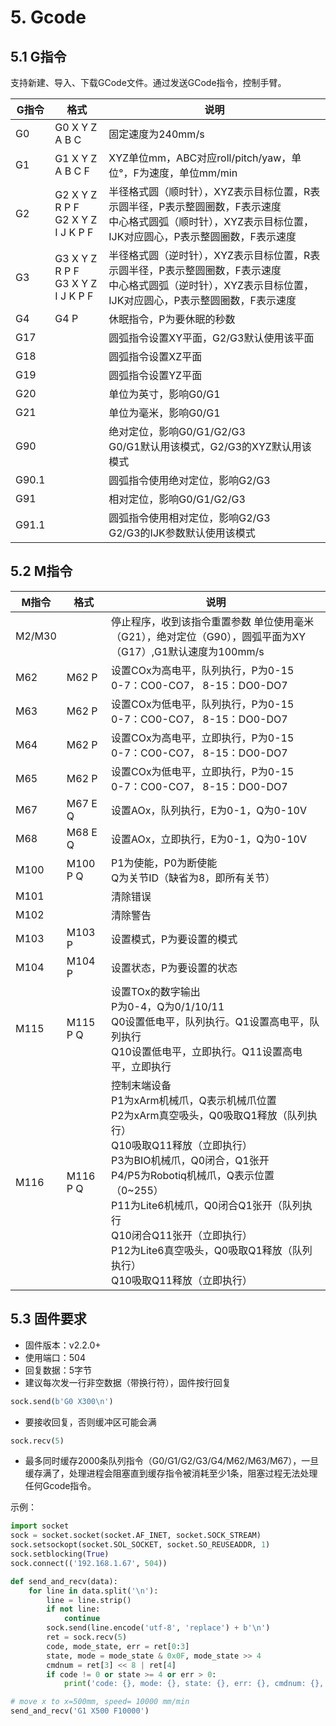 # 5. Gcode

## 5.1 G指令
支持新建、导入、下载GCode文件。通过发送GCode指令，控制手臂。

| G指令                  | 格式                                    | 说明                                                                                            |
| -------------------- | ------------------------------------- | --------------------------------------------------------------------------------------------- |
| G0&ensp;&ensp;&ensp; | G0 X Y Z A B C                        | 固定速度为240mm/s                                                                                  |
| G1                   | G1 X Y Z A B C F                      | XYZ单位mm，ABC对应roll/pitch/yaw，单位°，F为速度，单位mm/min                                                 |
| G2                   | G2 X Y Z R P F</br>G2 X Y Z I J K P F | 半径格式圆（顺时针），XYZ表示目标位置，R表示圆半径，P表示整圆圈数，F表示速度</br>中心格式圆弧（顺时针），XYZ表示目标位置，IJK对应圆心，P表示整圆圈数，F表示速度<br> |
| G3                   | G3 X Y Z R P F</br>G3 X Y Z I J K P F | 半径格式圆（逆时针），XYZ表示目标位置，R表示圆半径，P表示整圆圈数，F表示速度</br>中心格式圆弧（逆时针），XYZ表示目标位置，IJK对应圆心，P表示整圆圈数，F表示速度     |
| G4                   | G4 P                                  | 休眠指令，P为要休眠的秒数                                                                                 |
| G17                  |                                       | 圆弧指令设置XY平面，G2/G3默认使用该平面                                                                       |
| G18                  |                                       | 圆弧指令设置XZ平面                                                                                    |
| G19                  |                                       | 圆弧指令设置YZ平面                                                                                    |
| G20                  |                                       | 单位为英寸，影响G0/G1                                                                                 |
| G21                  |                                       | 单位为毫米，影响G0/G1                                                                                 |
| G90                  |                                       | 绝对定位，影响G0/G1/G2/G3</br>G0/G1默认用该模式，G2/G3的XYZ默认用该模式                                            |
| G90.1                |                                       | 圆弧指令使用绝对定位，影响G2/G3                                                                            |
| G91                  |                                       | 相对定位，影响G0/G1/G2/G3                                                                            |
| G91.1                |                                       | 圆弧指令使用相对定位，影响G2/G3</br>G2/G3的IJK参数默认使用该模式                                                     |

## 5.2 M指令

| M指令    | 格式       | 说明                                                                                                                                                                                                                                                     |
| ------ | -------- | ------------------------------------------------------------------------------------------------------------------------------------------------------------------------------------------------------------------------------------------------------ |
| M2/M30 |          | 停止程序，收到该指令重置参数 单位使用毫米（G21），绝对定位（G90），圆弧平面为XY（G17）,G1默认速度为100mm/s                                                                                                                                                                                       |
| M62    | M62 P    | 设置COx为高电平，队列执行，P为0-15</br>0-7：CO0-CO7， 8-15：DO0-DO7                                                                                                                                                                                                    |
| M63    | M62 P    | 设置COx为低电平，队列执行，P为0-15</br>0-7：CO0-CO7， 8-15：DO0-DO7                                                                                                                                                                                                    |
| M64    | M62 P    | 设置COx为高电平，立即执行，P为0-15</br>0-7：CO0-CO7， 8-15：DO0-DO7                                                                                                                                                                                                    |
| M65    | M62 P    | 设置COx为低电平，立即执行，P为0-15</br>0-7：CO0-CO7， 8-15：DO0-DO7                                                                                                                                                                                                    |
| M67    | M67 E Q  | 设置AOx，队列执行，E为0-1，Q为0-10V                                                                                                                                                                                                                               |
| M68    | M68 E Q  | 设置AOx，立即执行，E为0-1，Q为0-10V                                                                                                                                                                                                                               |
| M100   | M100 P Q | P1为使能，P0为断使能</br>Q为关节ID（缺省为8，即所有关节）                                                                                                                                                                                                                    |
| M101   |          | 清除错误                                                                                                                                                                                                                                                   |
| M102   |          | 清除警告                                                                                                                                                                                                                                                   |
| M103   | M103 P   | 设置模式，P为要设置的模式                                                                                                                                                                                                                                          |
| M104   | M104 P   | 设置状态，P为要设置的状态                                                                                                                                                                                                                                          |
| M115   | M115 P Q | 设置TOx的数字输出</br>P为0-4，Q为0/1/10/11</br>Q0设置低电平，队列执行。Q1设置高电平，队列执行</br>Q10设置低电平，立即执行。Q11设置高电平，立即执行                                                                                                                                                         |
| M116   | M116 P Q | 控制末端设备</br>P1为xArm机械爪，Q表示机械爪位置</br>P2为xArm真空吸头，Q0吸取Q1释放（队列执行）</br>Q10吸取Q11释放（立即执行）</br>P3为BIO机械爪，Q0闭合，Q1张开</br>P4/P5为Robotiq机械爪，Q表示位置（0~255）</br>P11为Lite6机械爪，Q0闭合Q1张开（队列执行</br>Q10闭合Q11张开（立即执行）</br>P12为Lite6真空吸头，Q0吸取Q1释放（队列执行）</br>Q10吸取Q11释放（立即执行） |


## 5.3 固件要求

* 固件版本：v2.2.0+
* 使用端口：504
* 回复数据：5字节
* 建议每次发一行非空数据（带换行符），固件按行回复
```python
sock.send(b'G0 X300\n')
```
* 要接收回复，否则缓冲区可能会满
```python
sock.recv(5)
```
* 最多同时缓存2000条队列指令（G0/G1/G2/G3/G4/M62/M63/M67），一旦缓存满了，处理进程会阻塞直到缓存指令被消耗至少1条，阻塞过程无法处理任何Gcode指令。  

示例：
```python
import socket
sock = socket.socket(socket.AF_INET, socket.SOCK_STREAM)
sock.setsockopt(socket.SOL_SOCKET, socket.SO_REUSEADDR, 1)
sock.setblocking(True)
sock.connect(('192.168.1.67', 504))

def send_and_recv(data):
    for line in data.split('\n'):
        line = line.strip()
        if not line:
            continue
        sock.send(line.encode('utf-8', 'replace') + b'\n')
        ret = sock.recv(5)
        code, mode_state, err = ret[0:3]
        state, mode = mode_state & 0x0F, mode_state >> 4
        cmdnum = ret[3] << 8 | ret[4]
        if code != 0 or state >= 4 or err > 0:
            print('code: {}, mode: {}, state: {}, err: {}, cmdnum: {}, cmd: {}'.format(code, mode, state, err, cmdnum, line))

# move x to x=500mm, speed= 10000 mm/min
send_and_recv('G1 X500 F10000')
```